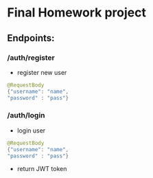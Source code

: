 # Final Homework project

## **Endpoints:**

### /auth/register 
* register new user
```java
@RequestBody
{"username": "name",
"password" : "pass"}
```

### /auth/login
* login user
```java
@RequestBody
{"username": "name",
"password" : "pass"}
```
* return JWT token 
